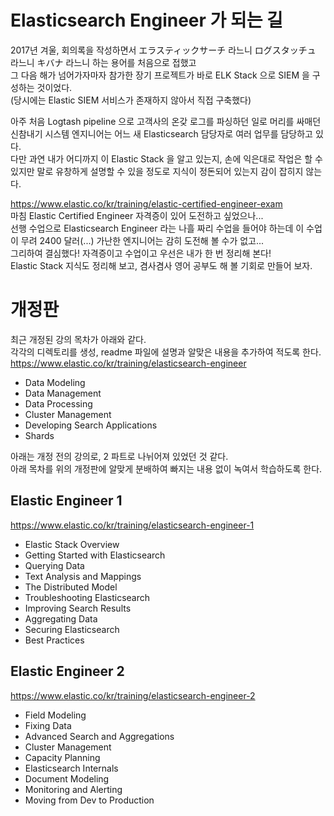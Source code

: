 # Elasticsearch Engineer 가 되는 길
2017년 겨울, 회의록을 작성하면서 エラスティックサーチ 라느니 ログスタッチュ 라느니 キバナ 라느니 하는 용어를 처음으로 접했고  
그 다음 해가 넘어가자마자 참가한 장기 프로젝트가 바로 ELK Stack 으로 SIEM 을 구성하는 것이었다.  
(당시에는 Elastic SIEM 서비스가 존재하지 않아서 직접 구축했다)  

아주 처음 Logtash pipeline 으로 고객사의 온갖 로그를 파싱하던 일로 머리를 싸매던 신참내기 시스템 엔지니어는 어느 새 Elasticsearch 담당자로 여러 업무를 담당하고 있다.  
다만 과연 내가 어디까지 이 Elastic Stack 을 알고 있는지, 손에 익은대로 작업은 할 수 있지만 말로 유창하게 설명할 수 있을 정도로 지식이 정돈되어 있는지 감이 잡히지 않는다.

https://www.elastic.co/kr/training/elastic-certified-engineer-exam  
마침 Elastic Certified Engineer 자격증이 있어 도전하고 싶었으나...  
선행 수업으로 Elasticsearch Engineer 라는 나흘 짜리 수업을 들어야 하는데 이 수업이 무려 2400 달러(...) 가난한 엔지니어는 감히 도전해 볼 수가 없고...  
그리하여 결심했다! 자격증이고 수업이고 우선은 내가 한 번 정리해 본다!  
Elastic Stack 지식도 정리해 보고, 겸사겸사 영어 공부도 해 볼 기회로 만들어 보자.

# 개정판
최근 개정된 강의 목차가 아래와 같다.  
각각의 디렉토리를 생성, readme 파일에 설명과 알맞은 내용을 추가하여 적도록 한다.  
https://www.elastic.co/kr/training/elasticsearch-engineer
* Data Modeling
* Data Management
* Data Processing
* Cluster Management
* Developing Search Applications
* Shards
  
아래는 개정 전의 강의로, 2 파트로 나뉘어져 있었던 것 같다.  
아래 목차를 위의 개정판에 알맞게 분배하여 빠지는 내용 없이 녹여서 학습하도록 한다.
## Elastic Engineer 1
https://www.elastic.co/kr/training/elasticsearch-engineer-1
* Elastic Stack Overview
* Getting Started with Elasticsearch
* Querying Data
* Text Analysis and Mappings
* The Distributed Model
* Troubleshooting Elasticsearch
* Improving Search Results
* Aggregating Data
* Securing Elasticsearch
* Best Practices

## Elastic Engineer 2
https://www.elastic.co/kr/training/elasticsearch-engineer-2
* Field Modeling
* Fixing Data
* Advanced Search and Aggregations
* Cluster Management
* Capacity Planning
* Elasticsearch Internals
* Document Modeling
* Monitoring and Alerting
* Moving from Dev to Production
